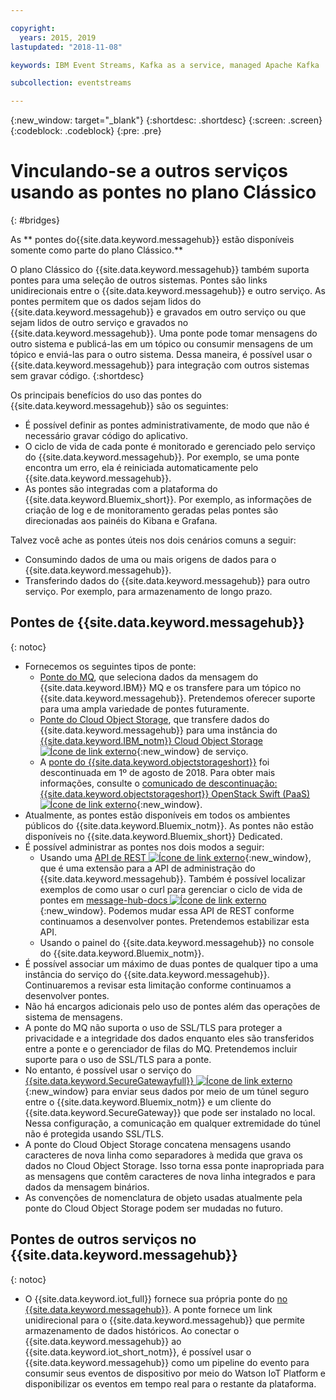 ```yaml
---

copyright:
  years: 2015, 2019
lastupdated: "2018-11-08"

keywords: IBM Event Streams, Kafka as a service, managed Apache Kafka

subcollection: eventstreams

---
```


{:new_window: target="_blank"}
{:shortdesc: .shortdesc}
{:screen: .screen}
{:codeblock: .codeblock}
{:pre: .pre}

# Vinculando-se a outros serviços usando as pontes no plano Clássico 
{: #bridges}

As ** pontes do{{site.data.keyword.messagehub}} estão disponíveis somente como parte do plano Clássico.**
<br/>

O plano Clássico do {{site.data.keyword.messagehub}} também suporta pontes para uma seleção de outros sistemas. Pontes são links unidirecionais entre o {{site.data.keyword.messagehub}} e outro serviço. As pontes permitem que os dados sejam lidos do {{site.data.keyword.messagehub}} e gravados em outro serviço ou que sejam lidos de outro serviço e gravados no {{site.data.keyword.messagehub}}. Uma ponte pode tomar mensagens do outro sistema e
publicá-las em um tópico ou consumir mensagens de um tópico e enviá-las para o outro sistema. Dessa maneira, é
possível usar o {{site.data.keyword.messagehub}} para integração com outros sistemas sem gravar
código.
{:shortdesc}

Os principais benefícios do uso das pontes do {{site.data.keyword.messagehub}} são os seguintes:  

* É possível definir as pontes administrativamente, de modo que não é necessário gravar código do aplicativo.
* O ciclo de vida de cada ponte é monitorado e gerenciado pelo serviço do {{site.data.keyword.messagehub}}. Por exemplo, se uma ponte encontra um erro, ela é reiniciada automaticamente pelo {{site.data.keyword.messagehub}}.
* As pontes são integradas com a plataforma do {{site.data.keyword.Bluemix_short}}. Por exemplo, as informações de criação de log e de monitoramento geradas pelas pontes são direcionadas aos painéis do Kibana e Grafana.

Talvez você ache as pontes úteis nos dois cenários comuns a seguir:

* Consumindo dados de uma ou mais origens de dados para o {{site.data.keyword.messagehub}}.
* Transferindo dados do {{site.data.keyword.messagehub}} para outro serviço. Por exemplo, para armazenamento de longo prazo.

## Pontes de {{site.data.keyword.messagehub}}
{: notoc}

* Fornecemos os seguintes tipos de ponte: 
  - [Ponte do MQ](/docs/services/EventStreams?topic=eventstreams-mq_bridge), que seleciona dados da mensagem do {{site.data.keyword.IBM}} MQ e os transfere para um tópico no {{site.data.keyword.messagehub}}. Pretendemos oferecer suporte para uma ampla variedade de pontes futuramente.
  - [Ponte do Cloud Object Storage](/docs/services/EventStreams?topic=eventstreams-cloud_object_storage_bridge), que transfere dados do {{site.data.keyword.messagehub}} para uma instância do [{{site.data.keyword.IBM_notm}} Cloud Object Storage ![Ícone de link externo](../../icons/launch-glyph.svg "Ícone de link externo")](docs/services/cloud-object-storage?topic=cloud-object-storage-about#about){:new_window} de serviço. 
  - A [ponte do {{site.data.keyword.objectstorageshort}}](/docs/services/EventStreams?topic=eventstreams-object_storage_bridge) foi descontinuada em 1º de agosto de 2018. Para obter mais informações, consulte o [comunicado de descontinuação: {{site.data.keyword.objectstorageshort}} OpenStack Swift (PaaS) ![Ícone de link externo](../../icons/launch-glyph.svg "Ícone de link externo")](https://www.ibm.com/blogs/bluemix/2018/05/end-marketing-object-storage-openstack-swift-paas/){:new_window}.
* Atualmente, as pontes estão disponíveis em todos os ambientes públicos do {{site.data.keyword.Bluemix_notm}}. As pontes não estão disponíveis no {{site.data.keyword.Bluemix_short}} Dedicated.
* É possível administrar as pontes nos dois modos a seguir:
  - Usando uma [API de REST ![Ícone de link externo](../../icons/launch-glyph.svg "Ícone de link externo")](https://github.com/ibm-messaging/event-streams-docs){:new_window}, que é uma extensão para a API de administração do {{site.data.keyword.messagehub}}. Também é possível localizar exemplos de como usar o curl para gerenciar o ciclo de vida de pontes em [message-hub-docs ![Ícone de link externo](../../icons/launch-glyph.svg "Ícone de link externo")](https://github.com/ibm-messaging/event-streams-docs){:new_window}. Podemos mudar essa API de REST conforme continuamos a desenvolver pontes. Pretendemos estabilizar esta API.
  - Usando o painel do {{site.data.keyword.messagehub}} no console do {{site.data.keyword.Bluemix_notm}}.
* É possível associar um máximo de duas pontes de qualquer tipo a uma instância do serviço do {{site.data.keyword.messagehub}}. Continuaremos a revisar esta limitação conforme continuamos a desenvolver pontes.
* Não há encargos adicionais pelo uso de pontes além das operações de sistema de mensagens.
* A ponte do MQ não suporta o uso de SSL/TLS para proteger a privacidade e a integridade dos dados enquanto eles são transferidos entre a ponte e o gerenciador de filas do MQ. Pretendemos incluir suporte para o uso de SSL/TLS para a ponte. 
* No entanto, é possível usar o serviço do [{{site.data.keyword.SecureGatewayfull}} ![Ícone de link externo](../../icons/launch-glyph.svg "Ícone de link externo")](/docs/services/SecureGateway?topic=securegateway-getting-started-with-sg#getting-started-with-sg){:new_window} para enviar seus dados por meio de um túnel seguro entre o {{site.data.keyword.Bluemix_notm}} e um cliente do {{site.data.keyword.SecureGateway}} que pode ser instalado no local. Nessa configuração, a comunicação em qualquer extremidade do túnel não é protegida usando SSL/TLS.
* A ponte do Cloud Object Storage concatena mensagens usando caracteres de nova linha como separadores à
medida que grava os dados no Cloud Object Storage. Isso torna essa ponte inapropriada para as mensagens que contêm caracteres de nova linha integrados e para dados da mensagem binários.
* As convenções de nomenclatura de objeto usadas atualmente pela ponte do Cloud Object Storage podem ser mudadas no futuro.

## Pontes de outros serviços no {{site.data.keyword.messagehub}}
{: notoc}

* O {{site.data.keyword.iot_full}} fornece sua própria ponte do [ no {{site.data.keyword.messagehub}}](/docs/services/EventStreams?topic=eventstreams-consuming_messages). A ponte fornece um link unidirecional para o {{site.data.keyword.messagehub}} que permite armazenamento de dados históricos. Ao conectar o {{site.data.keyword.messagehub}} ao {{site.data.keyword.iot_short_notm}}, é possível usar o {{site.data.keyword.messagehub}} como um pipeline do evento para consumir seus eventos de dispositivo por meio do Watson IoT Platform e disponibilizar os eventos em tempo real para o restante da plataforma. 


